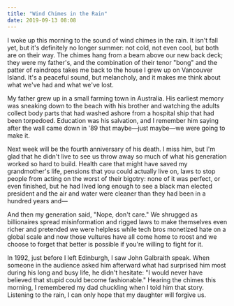 ```yaml
---
title: "Wind Chimes in the Rain"
date: 2019-09-13 08:08
---
```


I woke up this morning to the sound of wind chimes in the rain.
It isn't fall yet,
but it's definitely no longer summer:
not cold,
not even cool,
but both are on their way.
The chimes hang from a beam above our new back deck;
they were my father's,
and the combination of their tenor "bong" and the patter of raindrops
takes me back to the house I grew up on Vancouver Island.
It's a peaceful sound, but melancholy,
and it makes me think about what we've had and what we've lost.

My father grew up in a small farming town in Australia.
His earliest memory was sneaking down to the beach with his brother
and watching the adults collect body parts that had washed ashore
from a hospital ship that had been torpedoed.
Education was his salvation,
and I remember him saying after the wall came down in '89
that maybe—just maybe—we were going to make it.

Next week will be the fourth anniversary of his death.
I miss him,
but I'm glad that he didn't live to see us throw away so much of what his generation worked so hard to build.
Health care that might have saved my grandmother's life,
pensions that you could actually live on,
laws to stop people from acting on the worst of their bigotry:
none of it was perfect,
or even finished,
but he had lived long enough to see a black man elected president
and the air and water were cleaner than they had been in a hundred years and—

And then my generation said, "Nope, don't care."
We shrugged as billionaires spread misinformation and rigged laws to make themselves even richer
and pretended we were helpless while tech bros monetized hate on a global scale
and now those vultures have all come home to roost
and we choose to forget that better is possible if you're willing to fight for it.

In 1992,
just before I left Edinburgh,
I saw John Galbraith speak.
When someone in the audience asked him afterward what had surprised him most during his long and busy life,
he didn't hesitate:
"I would never have believed that stupid could become fashionable."
Hearing the chimes this morning,
I remembered my dad chuckling when I told him that story.
Listening to the rain,
I can only hope that my daughter will forgive us.
